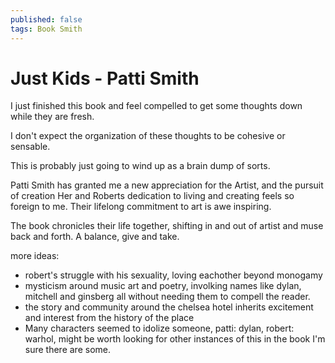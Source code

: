 ```yaml
---
published: false
tags: Book Smith
---
```


# Just Kids - Patti Smith

I just finished this book and feel compelled to get some thoughts down while they are fresh.

I don't expect the organization of these thoughts to be cohesive or sensable.

This is probably just going to wind up as a brain dump of sorts.

Patti Smith has granted me a new appreciation for the Artist, and the pursuit of creation
Her and Roberts dedication to living and creating feels so foreign to me.
Their lifelong commitment to art is awe inspiring.

The book chronicles their life together, shifting in and out of artist and muse back and forth.
A balance, give and take. 

more ideas:
* robert's struggle with his sexuality, loving eachother beyond monogamy
* mysticism around music art and poetry, involking names like dylan, mitchell and ginsberg all without needing them to compell the reader. 
* the story and community around the chelsea hotel inherits excitement and interest from the history of the place
* Many characters seemed to idolize someone, patti: dylan, robert: warhol, might be worth looking for other instances of this in the book I'm sure there are some.
